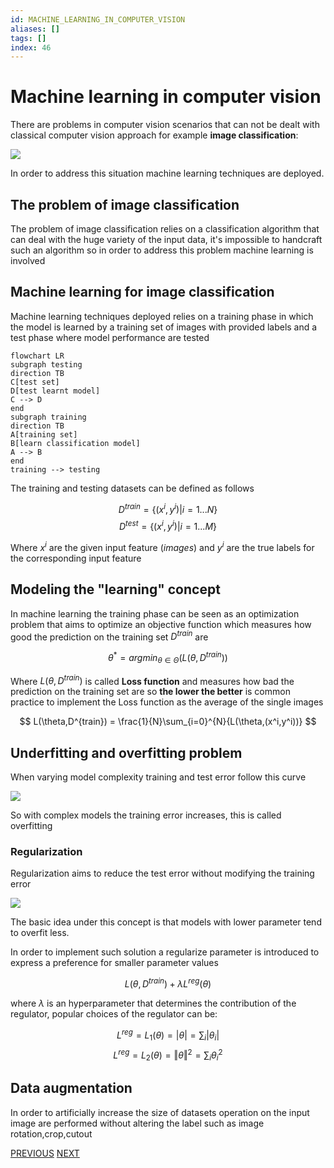 ```yaml
---
id: MACHINE_LEARNING_IN_COMPUTER_VISION
aliases: []
tags: []
index: 46
---
```


# Machine learning in computer vision

There are problems in computer vision scenarios that can not be dealt with classical computer vision approach for example **image classification**:

![](computer_vision/Pasted_image_20240428160259.png)

In order to address this situation machine learning techniques are deployed.

## The problem of image classification

The problem of image classification relies on a classification algorithm that can deal with the huge variety of the input data, it's impossible to handcraft such an algorithm so in order to address this problem machine learning is involved

## Machine learning for image classification

Machine learning techniques deployed relies on a training phase in which the model is learned by a training set of images with provided labels and a test phase where model performance are tested

```mermaid
flowchart LR
subgraph testing
direction TB
C[test set]
D[test learnt model]
C --> D
end
subgraph training
direction TB
A[training set]
B[learn classification model]
A --> B
end
training --> testing

```

The training and testing datasets can be defined as follows

$$
D^{train} = \{(x^i,y^i)|i=1 ... N\}
$$
$$
D^{test} = \{(x^i,y^i)|i=1 ... M\}
$$

Where $x^i$ are the given input feature (*images*) and $y^i$ are the true labels for the corresponding input feature

## Modeling the "learning" concept

In machine learning the training phase can be seen as an optimization problem that aims to optimize an objective function which measures how good the prediction on the training set $D^{train}$ are

$$
\theta^{\ast} =argmin_{\theta \in \Theta}(L(\theta,D^{train}))
$$

Where $L(\theta,D^{train})$ is called **Loss function** and measures how bad the prediction on the training set are so **the lower the better** is common practice to implement the Loss function as the average of the single images

$$
L(\theta,D^{train}) = \frac{1}{N}\sum_{i=0}^{N}{L(\theta,(x^i,y^i))}
$$
## Underfitting and overfitting problem

When varying model complexity training and test error follow this curve

![](computer_vision/Pasted_image_20240430111200.png)

So with complex models the training error increases, this is called overfitting

### Regularization

Regularization aims to reduce the test error without modifying the training error

![](computer_vision/Pasted_image_20240430111545.png)

The basic idea under this concept is that models with lower parameter tend to overfit less.

In order to implement such solution a regularize parameter is introduced to express a preference for smaller parameter values

$$
L(\theta,D^{train}) + \lambda L^{reg}(\theta)
$$

where $\lambda$ is an hyperparameter that determines the contribution of the regulator, popular choices of the regulator can be:

$$
L^{reg} = L_1(\theta) = \vert \theta \vert = \sum_{i} \vert \theta_i \vert
$$
$$
L^{reg} = L_2(\theta) = \Vert \theta \Vert^2 = \sum_{i} \theta_i^2
$$

## Data augmentation

In order to artificially increase the size of datasets operation on the input image are performed without altering the label such as image rotation,crop,cutout

[PREVIOUS](pages/object_detection/OBJECT_DETECTION_PIPELINE.md) [NEXT](computer_vision/machine_learning_cv/CREATING_A_CLASSIFIER.md)
